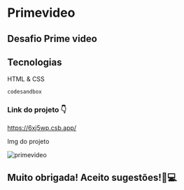 # Primevideo
## Desafio Prime video
## Tecnologias
HTML & CSS

``codesandbox``
### Link do projeto 👇
https://6xj5wp.csb.app/

Img do projeto

![primevideo](https://github.com/Julianaflores02/Primevideo/assets/146494710/ef102973-49b8-4154-b6bd-d276702b2f59)


## Muito obrigada! Aceito sugestões!🖤💻
